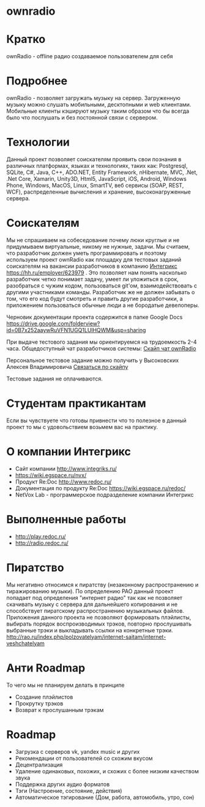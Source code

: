# ownradio

# Кратко
ownRadio - offline радио создаваемое пользователем для себя

# Подробнее
ownRadio - позволяет загружать музыку на сервер. Загруженную музыку можно слушать мобильными, десктопными и web клиентами. Мобильные клиенты кэшируют музыку таким образом что бы всегда было что послушать и без постоянной связи с сервером.

# Технологии
Данный проект позволяет соискателям проявить свои познания в различных платформах, языках и технологиях, таких как: Postgresql, SQLite, C#, Java, С++, ADO.NET, Entity Framework, nHibernate, MVC, .Net, .Net Core, Xamarin, Unity3D, Html5, JavaScript, iOS, Android, Windows Phone, Windows, MacOS, Linux, SmartTV, веб сервисы (SOAP, REST, WCF), распределенные вычисления и хранение, высоконагруженные сервера.

# Соискателям
Мы не спрашиваем на собеседование почему люки круглые и не придумываем виртуальные, никому не нужные, задачи. Мы считаем, что разработчик должен уметь программировать и поэтому используем проект ownRadio как площадку для тестовых заданий соискателям на вакансии разработчиков в компанию [Интегрикс](http://www.integriks.ru/) https://hh.ru/employer/623979 . Это позволяет нам понять насколько разработчик четко понимает задачу, умеет ли уложиться в срок, разобраться с чужим кодом, пользоваться git'ом, взаимодействовать с другими участниками команды. Разработчик же не должен забывать о том, что его код будут смотреть и править другие разработчики, а приложением пользоваться обычные люди а не бородатые девелоперы.

Черновик документации проекта содержится в папке Google Docs https://drive.google.com/folderview?id=0B7x252aaywRuVFN1UGQ1LUlHQWM&usp=sharing

При выдаче тестового задания мы ориентируемся на трудоемкость 2-4 часа. Общедоступный чат разработчиков системы: <a href="https://join.skype.com/g3G4el8dHojd">Cкайп чат  ownRadio</a>

Персональное тестовое задание можно получить у Высоковских Алексея Владимировича <a href="https://hatscripts.com/addskype/?vavkin">Связаться по скайпу</a>

Тестовые задания не оплачиваются.

# Студентам практикантам
Если вы чувствуете что готовы привнести что то полезное в данный проект то мы с удовольствием возьмем вас на практику.

# О компании Интегрикс
* Сайт компании http://www.integriks.ru/
* https://wiki.egspace.ru/nvx/
* Продукт Re:Doc http://www.redoc.ru/
* Документация по продукту Re:Doc https://wiki.egspace.ru/redoc/
* NetVox Lab - программерское подразделение компании Интегрикс

# Выполненные работы
* http://play.redoc.ru/
* http://radio.redoc.ru/

# Пиратство
Мы негативно относимся к пиратству (незаконному распространению и тиражированию музыки). По определению РАО данный проект попадает под определения "интернет радио" так как не позволяет скачивать музыку с сервера для дальнейшего копирования и не способствует пиратскому распространению музыкальных файлов. Приложения данного проекта не позволяют формировать плэйлисты, выбирать порядок воспроизводимых трэков, повторно прослушивать выбранные трэки и выкладывать ссылки на конкретные трэки. 
http://rao.ru/index.php/polzovatelyam/internet-saitam/internet-veshchatelyam

# Анти Roadmap
То чего мы не планируем делать в принципе
* Создание плэйлистов
* Прокрутку трэков
* Возврат к прослушанным трэкам

# Roadmap
* Загрузка с серверов vk, yandex music и других
* Рекомендации от пользователей со схожим вкусом
* Децентрализация
* Удаление одинаковых, похожих, и схожих с более низким качеством звука
* Поддержка других аудио форматов
* Тэги (Настроение, состояние, действия)
* Автоматическое тэгирование (Дом, работа, автомобиль, утро, сон)

